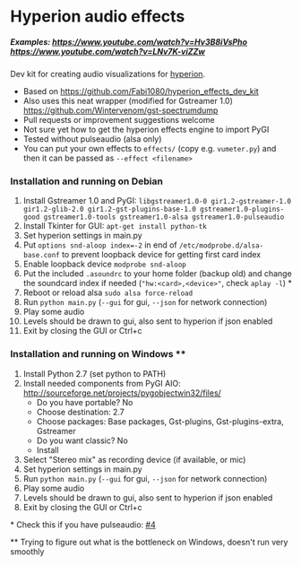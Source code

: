 Hyperion audio effects
======================

##### Examples: https://www.youtube.com/watch?v=Hv3B8iVsPho https://www.youtube.com/watch?v=LNv7K-viZZw

Dev kit for creating audio visualizations for [hyperion](https://github.com/tvdzwan/hyperion).

- Based on https://github.com/Fabi1080/hyperion_effects_dev_kit
- Also uses this neat wrapper (modified for Gstreamer 1.0) https://github.com/Wintervenom/gst-spectrumdump
- Pull requests or improvement suggestions welcome
- Not sure yet how to get the hyperion effects engine to import PyGI
- Tested without pulseaudio (alsa only)
- You can put your own effects to `effects/` (copy e.g. `vumeter.py`) and then it can be passed as `--effect <filename>`

### Installation and running on Debian

1. Install Gstreamer 1.0 and PyGI: `libgstreamer1.0-0 gir1.2-gstreamer-1.0 gir1.2-glib-2.0 gir1.2-gst-plugins-base-1.0 gstreamer1.0-plugins-good gstreamer1.0-tools gstreamer1.0-alsa gstreamer1.0-pulseaudio`
2. Install Tkinter for GUI: `apt-get install python-tk`
3. Set hyperion settings in main.py
4. Put `options snd-aloop index=-2` in end of `/etc/modprobe.d/alsa-base.conf` to prevent loopback device for getting first card index
5. Enable loopback device `modprobe snd-aloop`
6. Put the included `.asoundrc` to your home folder (backup old) and change the soundcard index if needed (`"hw:<card>,<device>"`, check `aplay -l`) *
7. Reboot or reload alsa `sudo alsa force-reload`
8. Run `python main.py` (`--gui` for gui, `--json` for network connection)
9. Play some audio
10. Levels should be drawn to gui, also sent to hyperion if json enabled
11. Exit by closing the GUI or Ctrl+c

### Installation and running on Windows **

1. Install Python 2.7 (set python to PATH)
2. Install needed components from PyGI AIO: http://sourceforge.net/projects/pygobjectwin32/files/
   - Do you have portable? No
   - Choose destination: 2.7
   - Choose packages: Base packages, Gst-plugins, Gst-plugins-extra, Gstreamer
   - Do you want classic? No
   - Install
3. Select "Stereo mix" as recording device (if available, or mic)
3. Set hyperion settings in main.py
4. Run `python main.py` (`--gui` for gui, `--json` for network connection)
5. Play some audio
6. Levels should be drawn to gui, also sent to hyperion if json enabled
7. Exit by closing the GUI or Ctrl+c

\* Check this if you have pulseaudio: [#4](https://github.com/RanzQ/hyperion-audio-effects/issues/4#issuecomment-67764593)

\** Trying to figure out what is the bottleneck on Windows, doesn't run very smoothly
